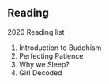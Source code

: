
## Reading 

2020 Reading list

1. Introduction to Buddhism
2. Perfecting Patience
3. Why we Sleep?
4. Girl Decoded

